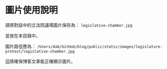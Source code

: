 # 圖片使用說明

請將對話中的立法院議場圖片保存為：
`legislative-chamber.jpg`

並放在本目錄中。

圖片路徑應為：
`/Users/dab/GitHub/blog/public/static/images/legislature-protest/legislative-chamber.jpg`

這將確保博客文章能正確顯示圖片。
